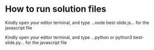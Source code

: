 <h1>How to run solution files</h1>
<p>Kindly open your editor terminal, and type ...node best-slide.js... for the javascript file</p>
<p>Kindly open your editor terminal, and type ...python or python3 best-slide.py... for the javascript file</p>
